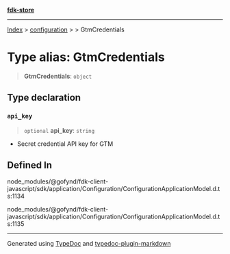 [**fdk-store**](../../../README.md)
***

[Index](../../../API.md) > [configuration](../../README.md) > [<internal>](../README.md) > GtmCredentials

# Type alias: GtmCredentials

> **GtmCredentials**: `object`

## Type declaration

### `api_key`

> `optional` **api\_key**: `string`

- Secret credential API key for GTM

## Defined In

node\_modules/@gofynd/fdk-client-javascript/sdk/application/Configuration/ConfigurationApplicationModel.d.ts:1134

node\_modules/@gofynd/fdk-client-javascript/sdk/application/Configuration/ConfigurationApplicationModel.d.ts:1135

***
Generated using [TypeDoc](https://typedoc.org/) and [typedoc-plugin-markdown](https://www.npmjs.com/package/typedoc-plugin-markdown)
